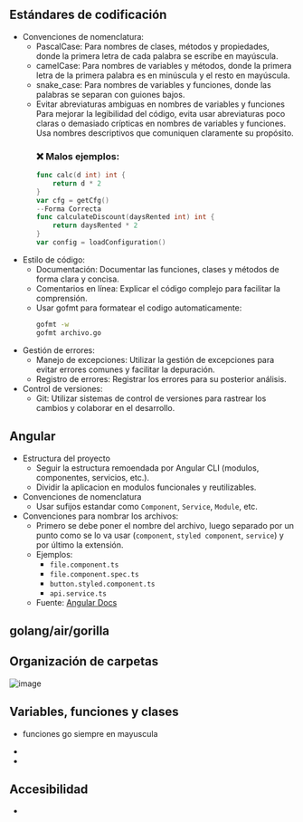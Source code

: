 ## Estándares de codificación
 - Convenciones de nomenclatura:
    - PascalCase: Para nombres de clases, métodos y propiedades, donde la primera letra de cada palabra se escribe en mayúscula. 
    - camelCase: Para nombres de variables y métodos, donde la primera letra de la primera palabra es en minúscula y el resto en    mayúscula. 
    - snake_case: Para nombres de variables y funciones, donde las palabras se separan con guiones bajos.
    - Evitar abreviaturas ambiguas en nombres de variables y funciones
        Para mejorar la legibilidad del código, evita usar abreviaturas poco claras o demasiado crípticas en nombres de variables y funciones. Usa nombres descriptivos que comuniquen claramente su propósito.
        ### ❌ Malos ejemplos:
        ```go
        func calc(d int) int {
            return d * 2
        }
        var cfg = getCfg()
        --Forma Correcta
        func calculateDiscount(daysRented int) int {
            return daysRented * 2
        }
        var config = loadConfiguration()

  - Estilo de código:
     - Documentación: Documentar las funciones, clases y métodos de forma clara y concisa. 
     - Comentarios en línea: Explicar el código complejo para facilitar la comprensión. 
     - Usar gofmt para formatear el codigo automaticamente:
        ```bash
        gofmt -w 
        gofmt archivo.go
  - Gestión de errores:
      - Manejo de excepciones: Utilizar la gestión de excepciones para evitar errores comunes y facilitar la depuración. 
      - Registro de errores: Registrar los errores para su posterior análisis. 
  - Control de versiones:
      - Git: Utilizar sistemas de control de versiones para rastrear los cambios y colaborar en el desarrollo. 

## Angular
- Estructura del proyecto
    - Seguir la estructura remoendada por Angular CLI (modulos, componentes, servicios, etc.).
    - Dividir la aplicacion en modulos funcionales y reutilizables.
- Convenciones de nomenclatura
    - Usar sufijos estandar como `Component`, `Service`, `Module`, etc.
- Convenciones para nombrar los archivos:
  - Primero se debe poner el nombre del archivo, luego separado por un punto como se lo va usar (`component`, `styled component`, `service`) y por último la extensión.
  - Ejemplos:
    - `file.component.ts`
    - `file.component.spec.ts`
    - `button.styled.component.ts`
    - `api.service.ts`
  - Fuente: [Angular Docs](https://angular.dev/style-guide#file-structure-conventions)

## golang/air/gorilla

## Organización de carpetas
![image](https://github.com/user-attachments/assets/f327f8a6-fad7-4f88-a8f9-72c01ee8b73b)


## Variables, funciones y clases

- funciones go siempre en mayuscula
-

-

## Accesibilidad

-
